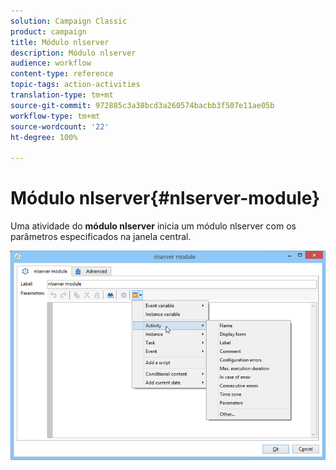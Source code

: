 ```yaml
---
solution: Campaign Classic
product: campaign
title: Módulo nlserver
description: Módulo nlserver
audience: workflow
content-type: reference
topic-tags: action-activities
translation-type: tm+mt
source-git-commit: 972885c3a38bcd3a260574bacbb3f507e11ae05b
workflow-type: tm+mt
source-wordcount: '22'
ht-degree: 100%

---
```



# Módulo nlserver{#nlserver-module}

Uma atividade do **módulo nlserver** inicia um módulo nlserver com os parâmetros especificados na janela central.

![](assets/nlserver_module_edit.png)

